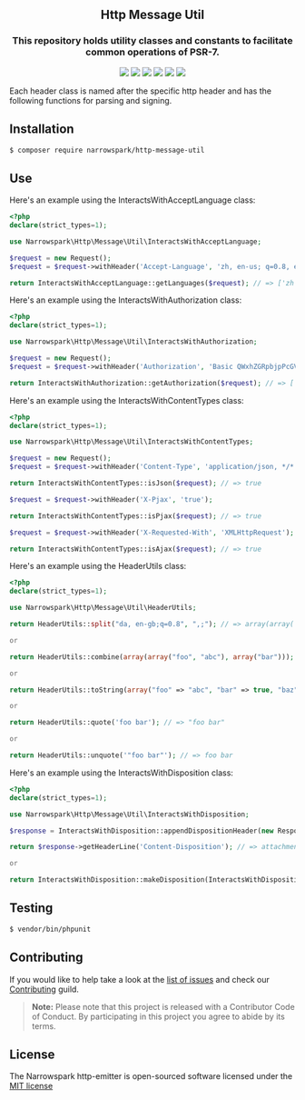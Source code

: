 <h2 align="center">Http Message Util</h2>
<h3 align="center">This repository holds utility classes and constants to facilitate common operations of PSR-7.</h3>
<p align="center">
    <a href="https://github.com/narrowspark/http-message-util/releases"><img src="https://img.shields.io/packagist/v/narrowspark/http-message-util.svg?style=flat-square"></a>
    <a href="https://php.net/"><img src="https://img.shields.io/badge/php-%5E7.1.0-8892BF.svg?style=flat-square"></a>
    <a href="https://travis-ci.org/narrowspark/http-message-util"><img src="https://img.shields.io/travis/narrowspark/http-message-util/master.svg?style=flat-square"></a>
    <a href="https://codecov.io/gh/narrowspark/http-message-util"><img src="https://img.shields.io/codecov/c/github/narrowspark/http-message-util/master.svg?style=flat-square"></a>
    <a href="https://packagist.org/packages/narrowspark/http-message-util"><img src="https://img.shields.io/packagist/dt/narrowspark/http-message-util.svg?style=flat-square"></a>
    <a href="http://opensource.org/licenses/MIT"><img src="https://img.shields.io/badge/license-MIT-brightgreen.svg?style=flat-square"></a>
</p>

Each header class is named after the specific http header and has the following functions for parsing and signing.

Installation
------------

```bash
$ composer require narrowspark/http-message-util
```

Use
------------

Here's an example using the InteractsWithAcceptLanguage class:
``` php
<?php
declare(strict_types=1);

use Narrowspark\Http\Message\Util\InteractsWithAcceptLanguage;

$request = new Request();
$request = $request->withHeader('Accept-Language', 'zh, en-us; q=0.8, en; q=0.6');

return InteractsWithAcceptLanguage::getLanguages($request); // => ['zh', 'en', 'en_US']

```

Here's an example using the InteractsWithAuthorization class:

``` php
<?php
declare(strict_types=1);

use Narrowspark\Http\Message\Util\InteractsWithAuthorization;

$request = new Request();
$request = $request->withHeader('Authorization', 'Basic QWxhZGRpbjpPcGVuU2VzYW1l');

return InteractsWithAuthorization::getAuthorization($request); // => ['Basic', 'QWxhZGRpbjpPcGVuU2VzYW1l']

```

Here's an example using the InteractsWithContentTypes class:

``` php
<?php
declare(strict_types=1);

use Narrowspark\Http\Message\Util\InteractsWithContentTypes;

$request = new Request();
$request = $request->withHeader('Content-Type', 'application/json, */*');

return InteractsWithContentTypes::isJson($request); // => true

$request = $request->withHeader('X-Pjax', 'true');

return InteractsWithContentTypes::isPjax($request); // => true

$request = $request->withHeader('X-Requested-With', 'XMLHttpRequest');

return InteractsWithContentTypes::isAjax($request); // => true

```

Here's an example using the HeaderUtils class:
``` php
<?php
declare(strict_types=1);

use Narrowspark\Http\Message\Util\HeaderUtils;

return HeaderUtils::split("da, en-gb;q=0.8", ",;"); // => array(array('da'), array('en-gb', 'q=0.8'))

or

return HeaderUtils::combine(array(array("foo", "abc"), array("bar"))); // => array("foo" => "abc", "bar" => true)

or

return HeaderUtils::toString(array("foo" => "abc", "bar" => true, "baz" => "a b c"), ",");  // => 'foo=abc, bar, baz="a b c"'

or

return HeaderUtils::quote('foo bar'); // => "foo bar"

or

return HeaderUtils::unquote('"foo bar"'); // => foo bar
```

Here's an example using the InteractsWithDisposition class:
``` php
<?php
declare(strict_types=1);

use Narrowspark\Http\Message\Util\InteractsWithDisposition;

$response = InteractsWithDisposition::appendDispositionHeader(new Response(), InteractsWithDisposition::DISPOSITION_ATTACHMENT, 'foo.html');

return $response->getHeaderLine('Content-Disposition'); // => attachment; filename=foo.html

or

return InteractsWithDisposition::makeDisposition(InteractsWithDisposition::DISPOSITION_ATTACHMENT, 'foo.html'); // => attachment; filename=foo.html

```

Testing
------------

``` bash
$ vendor/bin/phpunit
```

Contributing
------------

If you would like to help take a look at the [list of issues](http://github.com/narrowspark/http-emitter/issues) and check our [Contributing](CONTRIBUTING.md) guild.

> **Note:** Please note that this project is released with a Contributor Code of Conduct. By participating in this project you agree to abide by its terms.


License
---------------

The Narrowspark http-emitter is open-sourced software licensed under the [MIT license](http://opensource.org/licenses/MIT)
